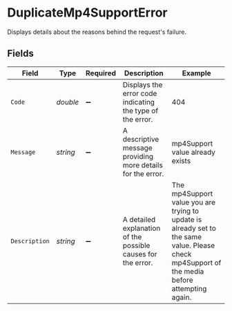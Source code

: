 # DuplicateMp4SupportError

Displays details about the reasons behind the request's failure.


## Fields

| Field                                                                                                                                         | Type                                                                                                                                          | Required                                                                                                                                      | Description                                                                                                                                   | Example                                                                                                                                       |
| --------------------------------------------------------------------------------------------------------------------------------------------- | --------------------------------------------------------------------------------------------------------------------------------------------- | --------------------------------------------------------------------------------------------------------------------------------------------- | --------------------------------------------------------------------------------------------------------------------------------------------- | --------------------------------------------------------------------------------------------------------------------------------------------- |
| `Code`                                                                                                                                        | *double*                                                                                                                                      | :heavy_minus_sign:                                                                                                                            | Displays the error code indicating the type of the error.                                                                                     | 404                                                                                                                                           |
| `Message`                                                                                                                                     | *string*                                                                                                                                      | :heavy_minus_sign:                                                                                                                            | A descriptive message providing more details for the error.                                                                                   | mp4Support value already exists                                                                                                               |
| `Description`                                                                                                                                 | *string*                                                                                                                                      | :heavy_minus_sign:                                                                                                                            | A detailed explanation of the possible causes for the error.<br/>                                                                             | The mp4Support value you are trying to update is already set to the same value. Please check mp4Support of the media before attempting again. |